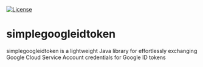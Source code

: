 [![License](https://img.shields.io/badge/License-Apache%202.0-blue.svg)](https://opensource.org/licenses/Apache-2.0)

# simplegoogleidtoken

simplegoogleidtoken is a lightweight Java library for effortlessly exchanging Google Cloud Service Account credentials for Google ID tokens

